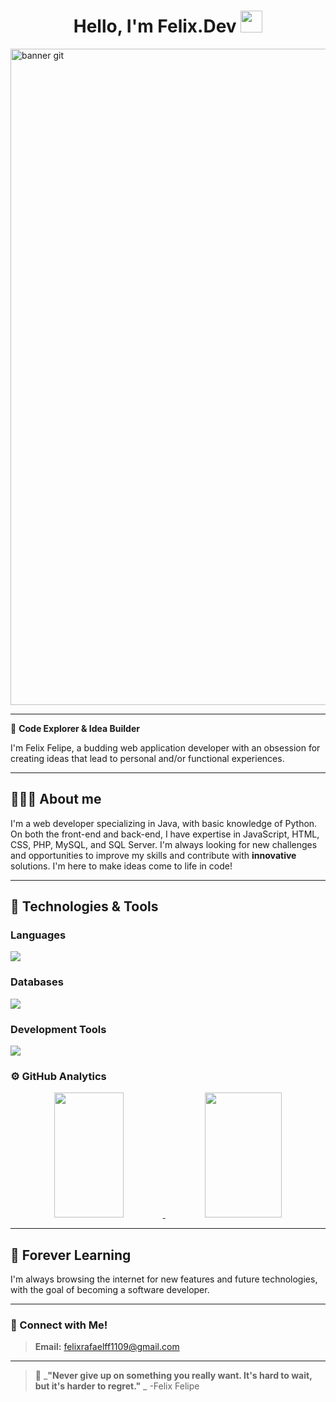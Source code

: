 <div align="center">
<h1 align="center">Hello, I'm Felix.Dev <img src="[https://media.giphy.com/media/hvRJCLFzcasrR4ia7z/giphy.gif](https://www.wallpaperflare.com/black-background-with-text-overlay-code-dark-humor-minimalism-wallpaper-mal/download)" width="35"></h1>
</div>
<img width="1050" alt="banner git" src="https://th.bing.com/th/id/R.38d4c190c7aa9085fff3a301e1041837?rik=%2f8Y0eZTdgB7p1w&riu=http%3a%2f%2fwww.publicdomainpictures.net%2fpictures%2f190000%2fvelka%2fblack-background-1468370534d5s.jpg&ehk=eA4xvYoBRxONq7xR5ZHrfYPCHj3xXDirdaxRntUp3RI%3d&risl=&pid=ImgRaw&r=0>
">
</div>

---

🌌 **Code Explorer & Idea Builder**

I'm Felix Felipe, a budding web application developer with an obsession for creating ideas that lead to personal and/or functional experiences.

---

## 👨🏻‍💻 About me 
I'm a web developer specializing in Java, with basic knowledge of Python. On both the front-end and back-end, I have expertise in JavaScript, HTML, CSS, PHP, MySQL, and SQL Server.
I'm always looking for new challenges and opportunities to improve my skills and contribute with **innovative** solutions. I'm here to make ideas come to life in code!

---

## 📖 Technologies & Tools

### **Languages**

<p align="left">
    <img src="https://skillicons.dev/icons?i=java,py,js,php,html,css" />
  
</p>



### **Databases**

<p align="left">
    <img src="https://skillicons.dev/icons?i=mysql,sqlserver" />

</p>

### **Development Tools**

<p align="left">
    <img src="https://skillicons.dev/icons?i=git,github,figma,idea,vscode" />

</p>

### ⚙️ GitHub Analytics

<p align="center">
  <a href="https://github.com/Lyscri">
    <img width="47%" height="200px" src="https://github-readme-stats.vercel.app/api?username=Lyscri&show_icons=true&theme=algolia&include_all_commits=true&count_private=true"/>
  </a>
  <a href="https://github.com/Lyscri">
    <img width="49.5%" height="200px" src="https://github-readme-streak-stats.herokuapp.com/?user=Lyscri&theme=algolia"/>
  </a>
</p>

---

## 🌱 Forever Learning
I'm always browsing the internet for new features and future technologies, with the goal of becoming a software developer.

---

### 🤝 Connect with Me!
> **Email:** felixrafaelff1109@gmail.com  

---

> 🌠 _**"Never give up on something you really want. It's hard to wait, but it's harder to regret."** _ -Felix Felipe

